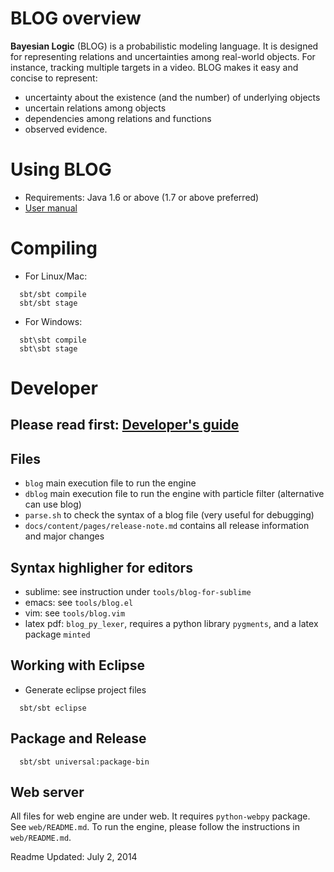 # BLOG overview

**Bayesian Logic** (BLOG) is a probabilistic modeling language.
It is designed for representing relations and uncertainties among
real-world objects. For instance, tracking multiple targets in a
video. BLOG makes it easy and concise to represent:

- uncertainty about the existence (and the number) of underlying objects
- uncertain relations among objects
- dependencies among relations and functions
- observed evidence.


# Using BLOG

- Requirements: Java 1.6 or above (1.7 or above preferred)
- [User manual](docs/content/pages/user-manual.md)


# Compiling

- For Linux/Mac:
```
  sbt/sbt compile
  sbt/sbt stage
```
- For Windows:
```
  sbt\sbt compile
  sbt\sbt stage
```

# Developer

## Please read first: [Developer's guide](docs/content/pages/develop-guide.md)

## Files
- `blog` main execution file to run the engine
- `dblog` main execution file to run the engine with particle filter (alternative can use blog)
- `parse.sh` to check the syntax of a blog file (very useful for debugging)
- `docs/content/pages/release-note.md` contains all release information and major changes


## Syntax highligher for editors

- sublime: see instruction under `tools/blog-for-sublime`
- emacs: see `tools/blog.el`
- vim: see `tools/blog.vim`
- latex pdf: `blog_py_lexer`, requires a python library `pygments`, and a latex package `minted`


## Working with Eclipse

- Generate eclipse project files
```
  sbt/sbt eclipse
```


## Package and Release

```
  sbt/sbt universal:package-bin
```


## Web server

All files for web engine are under web. It requires `python-webpy` package. See `web/README.md`.
To run the engine, please follow the instructions in `web/README.md`.


Readme Updated: July 2, 2014
